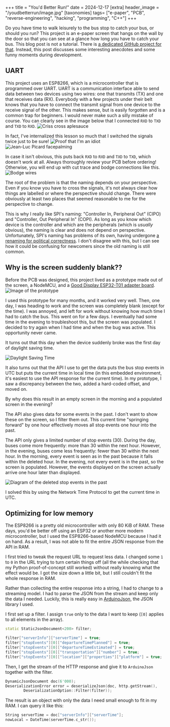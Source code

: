 +++
title = "You'd Better Run!"
date = 2024-12-17
[extra]
header_image = "/youdbetterrun/image.jpg"
[taxonomies]
tags= ["e-paper", "PCB", "reverse-engineering", "hacking", "programming", "C++"]
+++

Do you have time to walk leisurely to the bus stop to catch your bus, or should you run?
This project is an e-paper screen that hangs on the wall by the door
so that you can see at a glance how long you have to catch your bus.
This blog post is not a tutorial.
There is [a dedicated GitHub project for that](https://github.com/youdbetterrun).
Instead, this post discusses some interesting anecdotes and some funny moments during development.

<!-- more -->

## UART

This project uses an ESP8266, which is a microcontroller that is programmed over UART.
UART is a communication interface able to send data between two devices using two wires:
one that transmits (TX) and one that receives data (RX).
Everybody with a few projects under their belt knows that you have to connect
the transmit signal from one device to the receive signal of the other.
This makes sense, but is easily forgotten and is a common trap for beginners.
I would never make such a silly mistake of course.
You can clearly see in the image below that I connected `RXD` to `TXD` and `TXD` to `RXD`.
![Criss cross aplesauce](./tx_rx_1.png)

In fact, I've internalized this lesson so much that I switched the signals twice just to be sure!
![Proof that I'm an idiot](./tx_rx_2.png)
![Jean-Luc Picard facepalming](./picard_facepalm.jpg)

In case it isn't obvious, this puts back `RXD` to `RXD` and `TXD` to `TXD`, which doesn't work at all.
Always thoroughly review your PCB before ordering!
Otherwise, you will end up with cut trace and bodge connections like this.
![Bodge wires](./bodge.jpg)

The root of the problem is that the naming depends on your perspective.
Even if you know you have to cross the signals,
it's not always clear how things are labelled or where the perspective should change.
There were obviously at least two places that seemed reasonable to me for the perspective to change.

This is why I really like SPI's naming: "Controller In, Peripheral Out" (CIPO) and "Controller, Out Peripheral In" (COPI).
As long as you know which device is the controller and which are the peripherals (which is *usually* obvious),
the naming is clear and does not depend on perspective.
Unfortunately, SPI's naming has problems of its own, having undergone [a renaming for political correctness](https://hackaday.com/2020/06/29/updating-the-language-of-spi-pin-labels-to-remove-casual-references-to-slavery/).
I don't disagree with this, but I can see how it could be confusing for newcomers since the old naming is still common.

## Why is the screen suddenly blank??

Before the PCB was designed,
this project lived as a prototype made out of the screen, a NodeMCU, and a [Good Display ESP32-T01 adapter board](https://www.good-display.com/product/524.html).
![Image of the prototype](./prototype.jpg)

I used this prototype for many months, and it worked very well.
Then, one day, I was heading to work and the screen was completely blank (except for the time).
I was annoyed, and left for work without knowing how much time I had to catch the bus.
This went on for a few days.
I eventually had some time in the evening to troubleshoot this, but the screen was populated.
I decided to try again when I had time and when the bug was active.
This opportunity never came.

It turns out that this day when the device suddenly broke was the first day of daylight saving time.

![Daylight Saving Time](./daylight_saving_time.jpg)

It also turns out that the API I use to get the data puts the bus stop events in UTC but puts the current time in local time
(in this embedded environment, it's easiest to use the API response for the current time).
In my prototype, I saw a discrepancy between the two, added a hard-coded offset, and moved on.

By why does this result in an empty screen in the morning and a populated screen in the evening?

The API also gives data for some events in the past.
I don't want to show these on the screen, so I filter them out.
This current time "springing forward" by one hour
effectively moves all stop events one hour into the past.

The API only gives a limited number of stop events (30).
During the day, buses come more frequently:
more than 30 within the next hour.
However, in the evening, buses come less frequently: fewer than 30 within the next hour.
In the morning, every event is seen as in the past because it falls within the deleted hour.
In the evening, not every event is in the past, so the screen is populated.
However, the events displayed on the screen actually arrive one hour later than displayed.

![Diagram of the deleted stop events in the past](./diagram.svg)

I solved this by using the Network Time Protocol to get the current time in UTC.

## Optimizing for low memory

The ESP8266 is a pretty old microcontroller with only 80 KiB of RAM.
These days, you'd be better off using an ESP32 or another more modern microcontroller,
but I used the ESP8266-based NodeMCU because I had it on hand.
As a result, I was not able to fit the entire JSON response from the API in RAM.

I first tried to tweak the request URL to request less data.
I changed some `1` to `0` in the URL trying to turn certain things off
(all the while checking that my Python proof-of-concept still worked)
without really knowing what the effect would be.
I got the size down a little bit, but I still couldn't fit the whole response in RAM.

Rather than collecting the entire response into a string,
I had to change to a streaming model.
I had to parse the JSON from the stream and keep only the data I needed.
Luckily, this is really easy in [ArduinoJson](https://arduinojson.org/),
the JSON library I used.

I first set up a filter. I assign `true` only to the data I want to keep (`[0]` applies to all elements in the array).
```c++
static StaticJsonDocument<200> filter;

filter["serverInfo"]["serverTime"] = true;
filter["stopEvents"][0]["departureTimePlanned"] = true;
filter["stopEvents"][0]["departureTimeEstimated"] = true;
filter["stopEvents"][0]["transportation"]["number"] = true;
filter["stopEvents"][0]["location"]["properties"]["platform"] = true;
```

Then, I get the stream of the HTTP response and give it to `ArduinoJson` together with the filter.
```c++
DynamicJsonDocument doc(6'000);
DeserializationError error = deserializeJson(doc, http.getStream(),
		DeserializationOption::Filter(filter));
```

The result is an object with only the data I need small enough to fit in my RAM. I can query it like this:
```c++
String serverTime = doc["serverInfo"]["serverTime"];
nowLocal = DateTime(serverTime.c_str());
```
